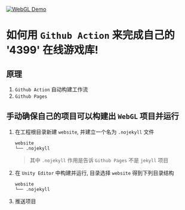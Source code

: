 [![WebGL Demo](https://img.shields.io/badge/demo-WebGL-orange.svg?style=flat&logo=google-chrome&logoColor=white&cacheSeconds=2592000)](https://danyow.github.io/demo_github_action/)

# 如何用 `Github Action` 来完成自己的 '4399' 在线游戏库!

## 原理

1. `Github Action` 自动构建工作流
2. `Github Pages` 

## 手动确保自己的项目可以构建出 `WebGL` 项目并运行

1. 在工程根目录新建 `website`, 并建立一个名为 `.nojekyll` 文件

    ```tree
    website
    └── .nojekyll
    ```

   > 其中 `.nojekyll` 作用是告诉 `Github Pages` 不是 `jekyll` 项目

2. 在 `Unity Editor` 中构建并运行, 目录选择 `website` 得到下列目录结构

    ```tree
    website
    └── .nojekyll
    ```
3. 推送项目